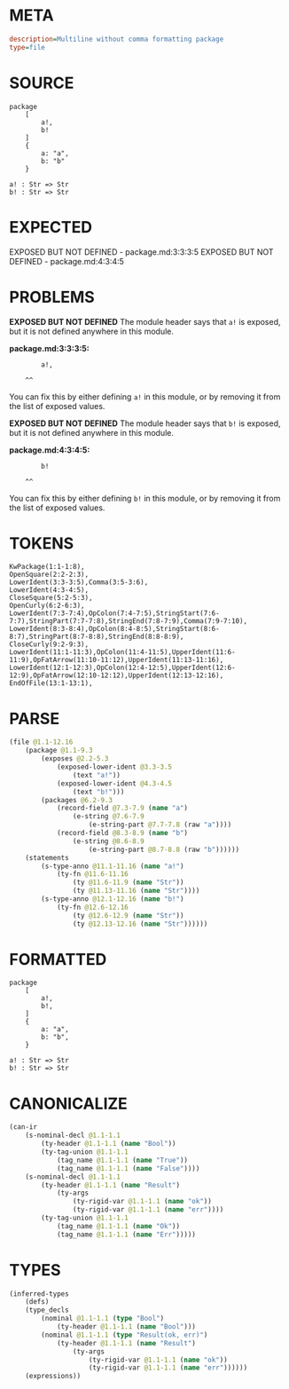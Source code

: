 # META
~~~ini
description=Multiline without comma formatting package
type=file
~~~
# SOURCE
~~~roc
package
	[
		a!,
		b!
	]
	{
		a: "a",
		b: "b"
	}

a! : Str => Str
b! : Str => Str
~~~
# EXPECTED
EXPOSED BUT NOT DEFINED - package.md:3:3:3:5
EXPOSED BUT NOT DEFINED - package.md:4:3:4:5
# PROBLEMS
**EXPOSED BUT NOT DEFINED**
The module header says that `a!` is exposed, but it is not defined anywhere in this module.

**package.md:3:3:3:5:**
```roc
		a!,
```
		^^
You can fix this by either defining `a!` in this module, or by removing it from the list of exposed values.

**EXPOSED BUT NOT DEFINED**
The module header says that `b!` is exposed, but it is not defined anywhere in this module.

**package.md:4:3:4:5:**
```roc
		b!
```
		^^
You can fix this by either defining `b!` in this module, or by removing it from the list of exposed values.

# TOKENS
~~~zig
KwPackage(1:1-1:8),
OpenSquare(2:2-2:3),
LowerIdent(3:3-3:5),Comma(3:5-3:6),
LowerIdent(4:3-4:5),
CloseSquare(5:2-5:3),
OpenCurly(6:2-6:3),
LowerIdent(7:3-7:4),OpColon(7:4-7:5),StringStart(7:6-7:7),StringPart(7:7-7:8),StringEnd(7:8-7:9),Comma(7:9-7:10),
LowerIdent(8:3-8:4),OpColon(8:4-8:5),StringStart(8:6-8:7),StringPart(8:7-8:8),StringEnd(8:8-8:9),
CloseCurly(9:2-9:3),
LowerIdent(11:1-11:3),OpColon(11:4-11:5),UpperIdent(11:6-11:9),OpFatArrow(11:10-11:12),UpperIdent(11:13-11:16),
LowerIdent(12:1-12:3),OpColon(12:4-12:5),UpperIdent(12:6-12:9),OpFatArrow(12:10-12:12),UpperIdent(12:13-12:16),
EndOfFile(13:1-13:1),
~~~
# PARSE
~~~clojure
(file @1.1-12.16
	(package @1.1-9.3
		(exposes @2.2-5.3
			(exposed-lower-ident @3.3-3.5
				(text "a!"))
			(exposed-lower-ident @4.3-4.5
				(text "b!")))
		(packages @6.2-9.3
			(record-field @7.3-7.9 (name "a")
				(e-string @7.6-7.9
					(e-string-part @7.7-7.8 (raw "a"))))
			(record-field @8.3-8.9 (name "b")
				(e-string @8.6-8.9
					(e-string-part @8.7-8.8 (raw "b"))))))
	(statements
		(s-type-anno @11.1-11.16 (name "a!")
			(ty-fn @11.6-11.16
				(ty @11.6-11.9 (name "Str"))
				(ty @11.13-11.16 (name "Str"))))
		(s-type-anno @12.1-12.16 (name "b!")
			(ty-fn @12.6-12.16
				(ty @12.6-12.9 (name "Str"))
				(ty @12.13-12.16 (name "Str"))))))
~~~
# FORMATTED
~~~roc
package
	[
		a!,
		b!,
	]
	{
		a: "a",
		b: "b",
	}

a! : Str => Str
b! : Str => Str
~~~
# CANONICALIZE
~~~clojure
(can-ir
	(s-nominal-decl @1.1-1.1
		(ty-header @1.1-1.1 (name "Bool"))
		(ty-tag-union @1.1-1.1
			(tag_name @1.1-1.1 (name "True"))
			(tag_name @1.1-1.1 (name "False"))))
	(s-nominal-decl @1.1-1.1
		(ty-header @1.1-1.1 (name "Result")
			(ty-args
				(ty-rigid-var @1.1-1.1 (name "ok"))
				(ty-rigid-var @1.1-1.1 (name "err"))))
		(ty-tag-union @1.1-1.1
			(tag_name @1.1-1.1 (name "Ok"))
			(tag_name @1.1-1.1 (name "Err")))))
~~~
# TYPES
~~~clojure
(inferred-types
	(defs)
	(type_decls
		(nominal @1.1-1.1 (type "Bool")
			(ty-header @1.1-1.1 (name "Bool")))
		(nominal @1.1-1.1 (type "Result(ok, err)")
			(ty-header @1.1-1.1 (name "Result")
				(ty-args
					(ty-rigid-var @1.1-1.1 (name "ok"))
					(ty-rigid-var @1.1-1.1 (name "err"))))))
	(expressions))
~~~
